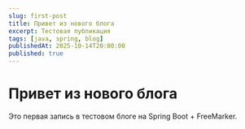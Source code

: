 ```yaml
---
slug: first-post
title: Привет из нового блога
excerpt: Тестовая публикация
tags: [java, spring, blog]
publishedAt: 2025-10-14T20:00:00
published: true
---
```

# Привет из нового блога

Это первая запись в тестовом блоге на Spring Boot + FreeMarker.
